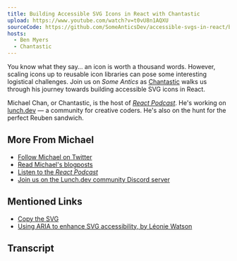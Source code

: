 ```yaml
---
title: Building Accessible SVG Icons in React with Chantastic
upload: https://www.youtube.com/watch?v=t0vU8n1AQXU
sourceCode: https://github.com/SomeAnticsDev/accessible-svgs-in-react/blob/main/src/App.js
hosts:
  - Ben Myers
  - Chantastic
---
```


You know what they say… an icon is worth a thousand words. However, scaling icons up to reusable icon libraries can pose some interesting logistical challenges. Join us on <i>Some Antics</i> as [Chantastic](https://twitter.com/chantastic) walks us through his journey towards building accessible SVG icons in React.

Michael Chan, or Chantastic, is the host of [<i>React Podcast</i>](https://reactpodcast.com). He's working on [lunch.dev](https://lunch.dev) — a community for creative coders. He's also on the hunt for the perfect Reuben sandwich.

## More From Michael

- [Follow Michael on Twitter](https://twitter.com/chantastic)
- [Read Michael's blogposts](https://chan.dev)
- [Listen to the <i>React Podcast</i>](https://reactpodcast.com)
- [Join us on the Lunch.dev community Discord server](https://events.lunch.dev/discord)

## Mentioned Links

- [Copy the SVG](https://github.com/chantastic/accessible-svgs-in-react-demo/commit/6211d0f08e83e48451b378add6f10274e40544e6)
- [Using ARIA to enhance SVG accessibility, by Léonie Watson](https://www.tpgi.com/using-aria-enhance-svg-accessibility/)

## Transcript